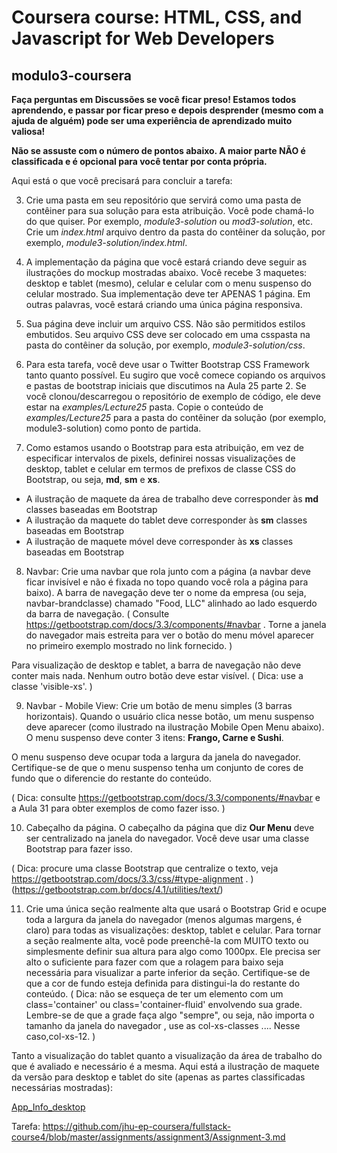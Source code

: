 # Coursera course: HTML, CSS, and Javascript for Web Developers

## modulo3-coursera

**Faça perguntas em Discussões se você ficar preso! Estamos todos aprendendo, e passar por ficar preso e depois desprender (mesmo com a ajuda de alguém) pode ser uma experiência de aprendizado muito valiosa!**

**Não se assuste com o número de pontos abaixo. A maior parte NÃO é classificada e é opcional para você tentar por conta própria.**

Aqui está o que você precisará para concluir a tarefa:

3. Crie uma pasta em seu repositório que servirá como uma pasta de contêiner para sua solução para esta atribuição. Você pode chamá-lo do que quiser. Por exemplo, _module3-solution_ ou _mod3-solution_, etc. Crie um _index.html_ arquivo dentro da pasta do contêiner da solução, por exemplo, _module3-solution/index.html_.

4.  A implementação da página que você estará criando deve seguir as ilustrações do mockup mostradas abaixo. Você recebe 3 maquetes: desktop e tablet (mesmo), celular e celular com o menu suspenso do celular mostrado. Sua implementação deve ter APENAS 1 página. Em outras palavras, você estará criando uma única página responsiva.

5. Sua página deve incluir um arquivo CSS. Não são permitidos estilos embutidos. Seu arquivo CSS deve ser colocado em uma csspasta na pasta do contêiner da solução, por exemplo, _module3-solution/css_.

6. Para esta tarefa, você deve usar o Twitter Bootstrap CSS Framework tanto quanto possível. Eu sugiro que você comece copiando os arquivos e pastas de bootstrap iniciais que discutimos na Aula 25 parte 2. Se você clonou/descarregou o repositório de exemplo de código, ele deve estar na _examples/Lecture25_ pasta. Copie o conteúdo de _examples/Lecture25_  para a pasta do contêiner da solução (por exemplo, module3-solution) como ponto de partida.


7. Como estamos usando o Bootstrap para esta atribuição, em vez de especificar intervalos de pixels, definirei nossas visualizações de desktop, tablet e celular em termos de prefixos de classe CSS do Bootstrap, ou seja, **md**, **sm** e **xs**.

- A ilustração de maquete da área de trabalho deve corresponder às **md** classes baseadas em Bootstrap
- A ilustração da maquete do tablet deve corresponder às **sm** classes baseadas em Bootstrap
- A ilustração de maquete móvel deve corresponder às **xs** classes baseadas em Bootstrap

8. Navbar: Crie uma navbar que rola junto com a página (a navbar deve ficar invisível e não é fixada no topo quando você rola a página para baixo). A barra de navegação deve ter o nome da empresa (ou seja, navbar-brandclasse) chamado "Food, LLC" alinhado ao lado esquerdo da barra de navegação. ( Consulte https://getbootstrap.com/docs/3.3/components/#navbar . Torne a janela do navegador mais estreita para ver o botão do menu móvel aparecer no primeiro exemplo mostrado no link fornecido. )

Para visualização de desktop e tablet, a barra de navegação não deve conter mais nada. Nenhum outro botão deve estar visível. ( Dica: use a classe 'visible-xs'. )

9. Navbar - Mobile View: Crie um botão de menu simples (3 barras horizontais). Quando o usuário clica nesse botão, um menu suspenso deve aparecer (como ilustrado na ilustração Mobile Open Menu abaixo). O menu suspenso deve conter 3 itens: **Frango, Carne e Sushi**.

O menu suspenso deve ocupar toda a largura da janela do navegador. Certifique-se de que o menu suspenso tenha um conjunto de cores de fundo que o diferencie do restante do conteúdo.

( Dica: consulte https://getbootstrap.com/docs/3.3/components/#navbar e a Aula 31 para obter exemplos de como fazer isso. )

10. Cabeçalho da página. O cabeçalho da página que diz **Our Menu** deve ser centralizado na janela do navegador. Você deve usar uma classe Bootstrap para fazer isso.

( Dica: procure uma classe Bootstrap que centralize o texto, veja https://getbootstrap.com/docs/3.3/css/#type-alignment . ) (https://getbootstrap.com.br/docs/4.1/utilities/text/)

11. Crie uma única seção realmente alta que usará o Bootstrap Grid e ocupe toda a largura da janela do navegador (menos algumas margens, é claro) para todas as visualizações: desktop, tablet e celular. Para tornar a seção realmente alta, você pode preenchê-la com MUITO texto ou simplesmente definir sua altura para algo como 1000px. Ele precisa ser alto o suficiente para fazer com que a rolagem para baixo seja necessária para visualizar a parte inferior da seção. Certifique-se de que a cor de fundo esteja definida para distingui-la do restante do conteúdo. ( Dica: não se esqueça de ter um elemento com um class='container' ou class='container-fluid' envolvendo sua grade. Lembre-se de que a grade faça algo "sempre", ou seja, não importa o tamanho da janela do navegador , use as col-xs-classes .... Nesse caso,col-xs-12. )

Tanto a visualização do tablet quanto a visualização da área de trabalho do que é avaliado e necessário é a mesma. Aqui está a ilustração de maquete da versão para desktop e tablet do site (apenas as partes classificadas necessárias mostradas):

[App_Info_desktop](https://github.com/cirleioliveira/modulo3-coursera/blob/main/images/menu/tela/desktop.png)


Tarefa: https://github.com/jhu-ep-coursera/fullstack-course4/blob/master/assignments/assignment3/Assignment-3.md

